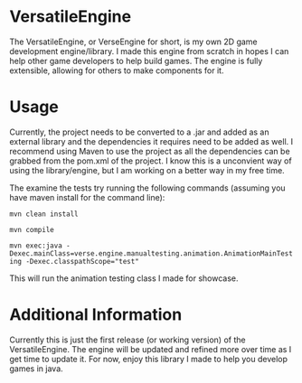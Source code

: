 # VersatileEngine
The VersatileEngine, or VerseEngine for short, is my own 2D game development engine/library. I made this engine from scratch in hopes I can help other game developers to help build games. The engine is fully extensible, allowing for others to make components for it.

# Usage
Currently, the project needs to be converted to a .jar and added as an external library and the dependencies it requires need to be added as well. I recommend using Maven to use the project as all the dependencies can be grabbed from the pom.xml of the project. I know this is a unconvient way of using the library/engine, but I am working on a better way in my free time.

The examine the tests try running the following commands (assuming you have maven install for the command line):

`mvn clean install`

`mvn compile`

`mvn exec:java -Dexec.mainClass=verse.engine.manualtesting.animation.AnimationMainTesting -Dexec.classpathScope="test"`

This will run the animation testing class I made for showcase. 

# Additional Information
Currently this is just the first release (or working version) of the VersatileEngine. The engine will be updated and refined more over time as I get time to update it. For now, enjoy this library I made to help you develop games in java.
